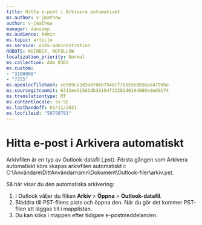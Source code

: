 ```yaml
---
title: Hitta e-post i Arkivera automatiskt
ms.author: v-jmathew
author: v-jmathew
manager: dansimp
ms.audience: Admin
ms.topic: article
ms.service: o365-administration
ROBOTS: NOINDEX, NOFOLLOW
localization_priority: Normal
ms.collection: Adm_O365
ms.custom:
- "3100008"
- "7255"
ms.openlocfilehash: ce969ca2d3e07d6b7548cf7a553e8b5bee4799be
ms.sourcegitcommit: 6312ee31561db36104f32282d019d069ede69174
ms.translationtype: MT
ms.contentlocale: sv-SE
ms.lasthandoff: 03/11/2021
ms.locfileid: "50750781"
---
```

# <a name="find-email-in-autoarchive"></a>Hitta e-post i Arkivera automatiskt

Arkivfilen är en typ av Outlook-datafil (.pst). Första gången som Arkivera automatiskt körs skapas arkivfilen automatiskt i: C:\Användare\DittAnvändarnamn\Dokument\Outlook-filer\arkiv.pst.

Så här visar du den automatiska arkivering:

1. I Outlook väljer du fliken **Arkiv** > **Öppna**  >  **Outlook-datafil**.
2. Bläddra till PST-filens plats och öppna den. När du gör det kommer PST-filen att läggas till i mapplistan.
3. Du kan söka i mappen efter tidigare e-postmeddelanden.
